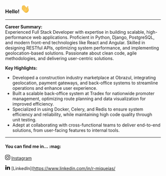 ### Hello! <img src="https://github.com/MiqueiasRihs/MiqueiasRihs/blob/master/images/Hi_github.gif" width="30px">
---
**Career Summary:**  
Experienced Full Stack Developer with expertise in building scalable, high-performance web applications. Proficient in Python, Django, PostgreSQL, and modern front-end technologies like React and Angular. Skilled in designing RESTful APIs, optimizing system performance, and implementing geolocation-based solutions. Passionate about clean code, agile methodologies, and delivering user-centric solutions.  

**Key Highlights:**  
- Developed a construction industry marketplace at Obrazul, integrating geolocation, payment gateways, and back-office systems to streamline operations and enhance user experience.  
- Built a scalable back-office system at Tradex for nationwide promoter management, optimizing route planning and data visualization for improved efficiency.  
- Specialized in using Docker, Celery, and Redis to ensure system efficiency and reliability, while maintaining high code quality through unit testing.  
- Adept at collaborating with cross-functional teams to deliver end-to-end solutions, from user-facing features to internal tools.  

---  
<h4>You can find me in... :mag:</h4>  

<a href="https://www.instagram.com/m_rihs/"><img src="https://github.com/MiqueiasRihs/MiqueiasRihs/blob/master/images/instagram_github.png" width="16"></img></a> [Instagram](https://www.instagram.com/m_rihs/)

<a href="https://www.linkedin.com/in/r-miqueias/"><img src="https://github.com/MiqueiasRihs/MiqueiasRihs/blob/master/images/linkedin_github.png" width="16"></img></a> [LinkedIn](https://www.linkedin.com/in/r-miqueias/
